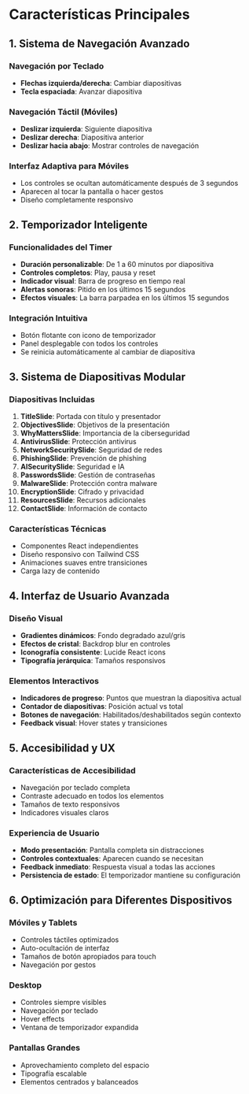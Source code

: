 
# Características Principales

## 1. Sistema de Navegación Avanzado

### Navegación por Teclado
- **Flechas izquierda/derecha**: Cambiar diapositivas
- **Tecla espaciada**: Avanzar diapositiva

### Navegación Táctil (Móviles)
- **Deslizar izquierda**: Siguiente diapositiva
- **Deslizar derecha**: Diapositiva anterior
- **Deslizar hacia abajo**: Mostrar controles de navegación

### Interfaz Adaptiva para Móviles
- Los controles se ocultan automáticamente después de 3 segundos
- Aparecen al tocar la pantalla o hacer gestos
- Diseño completamente responsivo

## 2. Temporizador Inteligente

### Funcionalidades del Timer
- **Duración personalizable**: De 1 a 60 minutos por diapositiva
- **Controles completos**: Play, pausa y reset
- **Indicador visual**: Barra de progreso en tiempo real
- **Alertas sonoras**: Pitido en los últimos 15 segundos
- **Efectos visuales**: La barra parpadea en los últimos 15 segundos

### Integración Intuitiva
- Botón flotante con icono de temporizador
- Panel desplegable con todos los controles
- Se reinicia automáticamente al cambiar de diapositiva

## 3. Sistema de Diapositivas Modular

### Diapositivas Incluidas
1. **TitleSlide**: Portada con título y presentador
2. **ObjectivesSlide**: Objetivos de la presentación
3. **WhyMattersSlide**: Importancia de la ciberseguridad
4. **AntivirusSlide**: Protección antivirus
5. **NetworkSecuritySlide**: Seguridad de redes
6. **PhishingSlide**: Prevención de phishing
7. **AISecuritySlide**: Seguridad e IA
8. **PasswordsSlide**: Gestión de contraseñas
9. **MalwareSlide**: Protección contra malware
10. **EncryptionSlide**: Cifrado y privacidad
11. **ResourcesSlide**: Recursos adicionales
12. **ContactSlide**: Información de contacto

### Características Técnicas
- Componentes React independientes
- Diseño responsivo con Tailwind CSS
- Animaciones suaves entre transiciones
- Carga lazy de contenido

## 4. Interfaz de Usuario Avanzada

### Diseño Visual
- **Gradientes dinámicos**: Fondo degradado azul/gris
- **Efectos de cristal**: Backdrop blur en controles
- **Iconografía consistente**: Lucide React icons
- **Tipografía jerárquica**: Tamaños responsivos

### Elementos Interactivos
- **Indicadores de progreso**: Puntos que muestran la diapositiva actual
- **Contador de diapositivas**: Posición actual vs total
- **Botones de navegación**: Habilitados/deshabilitados según contexto
- **Feedback visual**: Hover states y transiciones

## 5. Accesibilidad y UX

### Características de Accesibilidad
- Navegación por teclado completa
- Contraste adecuado en todos los elementos
- Tamaños de texto responsivos
- Indicadores visuales claros

### Experiencia de Usuario
- **Modo presentación**: Pantalla completa sin distracciones
- **Controles contextuales**: Aparecen cuando se necesitan
- **Feedback inmediato**: Respuesta visual a todas las acciones
- **Persistencia de estado**: El temporizador mantiene su configuración

## 6. Optimización para Diferentes Dispositivos

### Móviles y Tablets
- Controles táctiles optimizados
- Auto-ocultación de interfaz
- Tamaños de botón apropiados para touch
- Navegación por gestos

### Desktop
- Controles siempre visibles
- Navegación por teclado
- Hover effects
- Ventana de temporizador expandida

### Pantallas Grandes
- Aprovechamiento completo del espacio
- Tipografía escalable
- Elementos centrados y balanceados
